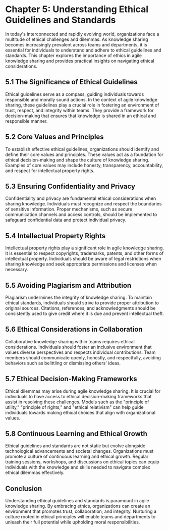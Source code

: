 Chapter 5: Understanding Ethical Guidelines and Standards
=========================================================

In today's interconnected and rapidly evolving world, organizations face a multitude of ethical challenges and dilemmas. As knowledge sharing becomes increasingly prevalent across teams and departments, it is essential for individuals to understand and adhere to ethical guidelines and standards. This chapter explores the importance of ethics in agile knowledge sharing and provides practical insights on navigating ethical considerations.

5.1 The Significance of Ethical Guidelines
------------------------------------------

Ethical guidelines serve as a compass, guiding individuals towards responsible and morally sound actions. In the context of agile knowledge sharing, these guidelines play a crucial role in fostering an environment of trust, respect, and integrity within teams. They provide a framework for decision-making that ensures that knowledge is shared in an ethical and responsible manner.

5.2 Core Values and Principles
------------------------------

To establish effective ethical guidelines, organizations should identify and define their core values and principles. These values act as a foundation for ethical decision-making and shape the culture of knowledge sharing. Examples of core values may include honesty, transparency, accountability, and respect for intellectual property rights.

5.3 Ensuring Confidentiality and Privacy
----------------------------------------

Confidentiality and privacy are fundamental ethical considerations when sharing knowledge. Individuals must recognize and respect the boundaries of sensitive information. Proper mechanisms, such as secure communication channels and access controls, should be implemented to safeguard confidential data and protect individual privacy.

5.4 Intellectual Property Rights
--------------------------------

Intellectual property rights play a significant role in agile knowledge sharing. It is essential to respect copyrights, trademarks, patents, and other forms of intellectual property. Individuals should be aware of legal restrictions when sharing knowledge and seek appropriate permissions and licenses when necessary.

5.5 Avoiding Plagiarism and Attribution
---------------------------------------

Plagiarism undermines the integrity of knowledge sharing. To maintain ethical standards, individuals should strive to provide proper attribution to original sources. Citations, references, and acknowledgments should be consistently used to give credit where it is due and prevent intellectual theft.

5.6 Ethical Considerations in Collaboration
-------------------------------------------

Collaborative knowledge sharing within teams requires ethical considerations. Individuals should foster an inclusive environment that values diverse perspectives and respects individual contributions. Team members should communicate openly, honestly, and respectfully, avoiding behaviors such as belittling or dismissing others' ideas.

5.7 Ethical Decision-Making Frameworks
--------------------------------------

Ethical dilemmas may arise during agile knowledge sharing. It is crucial for individuals to have access to ethical decision-making frameworks that assist in resolving these challenges. Models such as the "principle of utility," "principle of rights," and "ethical relativism" can help guide individuals towards making ethical choices that align with organizational values.

5.8 Continuous Learning and Ethical Growth
------------------------------------------

Ethical guidelines and standards are not static but evolve alongside technological advancements and societal changes. Organizations must promote a culture of continuous learning and ethical growth. Regular training sessions, workshops, and discussions on ethical topics can equip individuals with the knowledge and skills needed to navigate complex ethical dilemmas effectively.

Conclusion
----------

Understanding ethical guidelines and standards is paramount in agile knowledge sharing. By embracing ethics, organizations can create an environment that promotes trust, collaboration, and integrity. Nurturing a culture rooted in ethical principles will enable teams and departments to unleash their full potential while upholding moral responsibilities.
